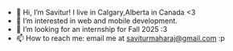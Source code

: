 - 👋 Hi, I’m Savitur! I live in Calgary,Alberta in Canada <3
- 👀 I’m interested in web and mobile development.
- 💞️ I’m looking for an internship for Fall 2025 :3
- 📫 How to reach me: email me at saviturmaharaj@gmail.com :p

<!---
Vergeful/Vergeful is a ✨ special ✨ repository because its `README.md` (this file) appears on your GitHub profile.
You can click the Preview link to take a look at your changes.
--->
